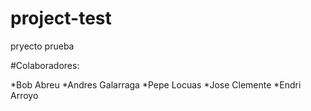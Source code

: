 # project-test
pryecto prueba

#Colaboradores: 

*Bob Abreu
*Andres Galarraga
*Pepe Locuas
*Jose Clemente
*Endri Arroyo
